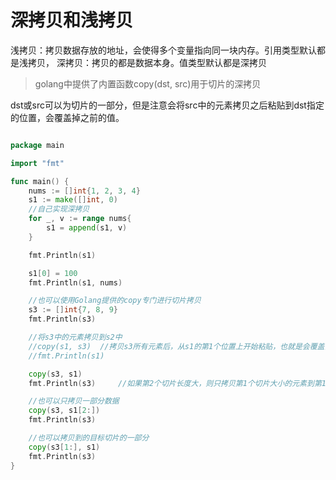 # 深拷贝和浅拷贝

浅拷贝：拷贝数据存放的地址，会使得多个变量指向同一块内存。引用类型默认都是浅拷贝，
深拷贝：拷贝的都是数据本身。值类型默认都是深拷贝

> golang中提供了内置函数copy(dst, src)用于切片的深拷贝

dst或src可以为切片的一部分，但是注意会将src中的元素拷贝之后粘贴到dst指定的位置，会覆盖掉之前的值。


```go

package main

import "fmt"

func main() {
	nums := []int{1, 2, 3, 4}
	s1 := make([]int, 0)
	//自己实现深拷贝
	for _, v := range nums{
		s1 = append(s1, v)
	}

	fmt.Println(s1)

	s1[0] = 100
	fmt.Println(s1, nums)

	//也可以使用Golang提供的copy专门进行切片拷贝
	s3 := []int{7, 8, 9}
	fmt.Println(s3)

	//将s3中的元素拷贝到s2中
	//copy(s1, s3)  //拷贝s3所有元素后，从s1的第1个位置上开始粘贴，也就是会覆盖前面的值
	//fmt.Println(s1)

	copy(s3, s1)
	fmt.Println(s3)		//如果第2个切片长度大，则只拷贝第1个切片大小的元素到第1个切片中

	//也可以只拷贝一部分数据
	copy(s3, s1[2:])
	fmt.Println(s3)

	//也可以拷贝到的目标切片的一部分
	copy(s3[1:], s1)
	fmt.Println(s3)
}
```